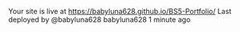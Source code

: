 Your site is live at https://babyluna628.github.io/BS5-Portfolio/
Last deployed by @babyluna628 babyluna628 1 minute ago

